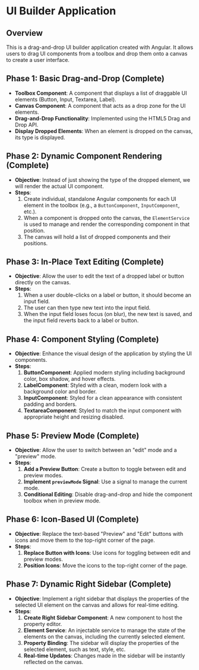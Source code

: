# UI Builder Application

## Overview

This is a drag-and-drop UI builder application created with Angular. It allows users to drag UI components from a toolbox and drop them onto a canvas to create a user interface.

## Phase 1: Basic Drag-and-Drop (Complete)

- **Toolbox Component**: A component that displays a list of draggable UI elements (Button, Input, Textarea, Label).
- **Canvas Component**: A component that acts as a drop zone for the UI elements.
- **Drag-and-Drop Functionality**: Implemented using the HTML5 Drag and Drop API.
- **Display Dropped Elements**: When an element is dropped on the canvas, its type is displayed.

## Phase 2: Dynamic Component Rendering (Complete)

- **Objective**: Instead of just showing the type of the dropped element, we will render the actual UI component.
- **Steps**:
    1. Create individual, standalone Angular components for each UI element in the toolbox (e.g., a `ButtonComponent`, `InputComponent`, etc.).
    2. When a component is dropped onto the canvas, the `ElementService` is used to manage and render the corresponding component in that position.
    3. The canvas will hold a list of dropped components and their positions.

## Phase 3: In-Place Text Editing (Complete)

- **Objective**: Allow the user to edit the text of a dropped label or button directly on the canvas.
- **Steps**:
    1.  When a user double-clicks on a label or button, it should become an input field.
    2.  The user can then type new text into the input field.
    3.  When the input field loses focus (on blur), the new text is saved, and the input field reverts back to a label or button.

## Phase 4: Component Styling (Complete)

- **Objective**: Enhance the visual design of the application by styling the UI components.
- **Steps**:
    1. **ButtonComponent**: Applied modern styling including background color, box shadow, and hover effects.
    2. **LabelComponent**: Styled with a clean, modern look with a background color and border.
    3. **InputComponent**: Styled for a clean appearance with consistent padding and borders.
    4. **TextareaComponent**: Styled to match the input component with appropriate height and resizing disabled.

## Phase 5: Preview Mode (Complete)

- **Objective**: Allow the user to switch between an "edit" mode and a "preview" mode.
- **Steps**:
    1. **Add a Preview Button**: Create a button to toggle between edit and preview modes.
    2. **Implement `previewMode` Signal**: Use a signal to manage the current mode.
    3. **Conditional Editing**: Disable drag-and-drop and hide the component toolbox when in preview mode.

## Phase 6: Icon-Based UI (Complete)

- **Objective**: Replace the text-based "Preview" and "Edit" buttons with icons and move them to the top-right corner of the page.
- **Steps**:
    1. **Replace Button with Icons**: Use icons for toggling between edit and preview modes.
    2. **Position Icons**: Move the icons to the top-right corner of the page.

## Phase 7: Dynamic Right Sidebar (Complete)

- **Objective**: Implement a right sidebar that displays the properties of the selected UI element on the canvas and allows for real-time editing.
- **Steps**:
    1. **Create Right Sidebar Component**: A new component to host the property editor.
    2. **Element Service**: An injectable service to manage the state of the elements on the canvas, including the currently selected element.
    3. **Property Binding**: The sidebar will display the properties of the selected element, such as text, style, etc.
    4. **Real-time Updates**: Changes made in the sidebar will be instantly reflected on the canvas.
